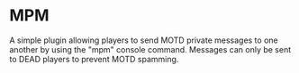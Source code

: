 # MPM
A simple plugin allowing players to send MOTD private messages to one another by using the "mpm" console command. Messages can only be sent to DEAD players to prevent MOTD spamming.
